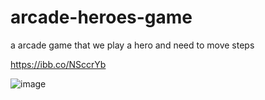 # arcade-heroes-game

 a arcade game that we play a hero and need to move steps

https://ibb.co/NSccrYb

![image](https://user-images.githubusercontent.com/63932084/193540896-d720828b-dfc5-4b04-92a2-f9c12a2d35e9.png)
